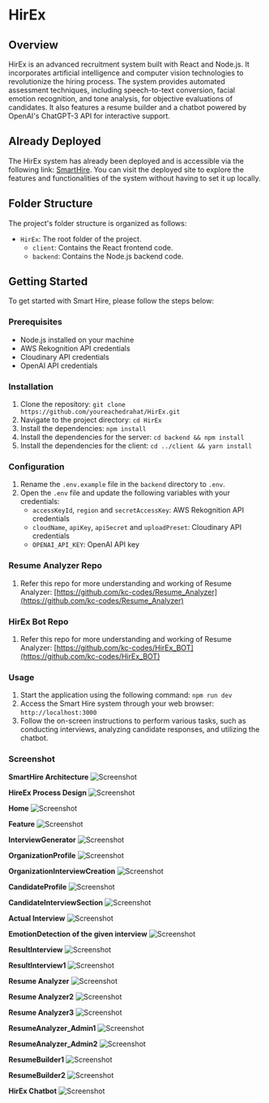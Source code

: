 # HirEx

## Overview
HirEx is an advanced recruitment system built with React and Node.js. It incorporates artificial intelligence and computer vision technologies to revolutionize the hiring process. The system provides automated assessment techniques, including speech-to-text conversion, facial emotion recognition, and tone analysis, for objective evaluations of candidates. It also features a resume builder and a chatbot powered by OpenAI's ChatGPT-3 API for interactive support.

## Already Deployed
The HirEx system has already been deployed and is accessible via the following link: [SmartHire](xyz). You can visit the deployed site to explore the features and functionalities of the system without having to set it up locally.

## Folder Structure
The project's folder structure is organized as follows:

- `HirEx`: The root folder of the project.
  - `client`: Contains the React frontend code.
  - `backend`: Contains the Node.js backend code.

## Getting Started
To get started with Smart Hire, please follow the steps below:

### Prerequisites
- Node.js installed on your machine
- AWS Rekognition API credentials
- Cloudinary API credentials
- OpenAI API credentials

### Installation
1. Clone the repository: `git clone https://github.com/youreachedrahat/HirEx.git`
2. Navigate to the project directory: `cd HirEx`
3. Install the dependencies: `npm install`
4. Install the dependencies for the server: `cd backend && npm install`
5. Install the dependencies for the client: `cd ../client && yarn install`

### Configuration
1. Rename the `.env.example` file in the `backend` directory to `.env`.
2. Open the `.env` file and update the following variables with your credentials:
   - `accessKeyId`, `region` and `secretAccessKey`: AWS Rekognition API credentials
   - `cloudName`, `apiKey`, `apiSecret` and `uploadPreset`: Cloudinary API credentials
   - `OPENAI_API_KEY`: OpenAI API key


### Resume Analyzer Repo
1. Refer this repo for more understanding and working of Resume Analyzer: [https://github.com/kc-codes/Resume_Analyzer](https://github.com/kc-codes/Resume_Analyzer)

### HirEx Bot Repo
1. Refer this repo for more understanding and working of Resume Analyzer: [https://github.com/kc-codes/HirEx_BOT](https://github.com/kc-codes/HirEx_BOT)


### Usage
1. Start the application using the following command: `npm run dev`
2. Access the Smart Hire system through your web browser: `http://localhost:3000`
3. Follow the on-screen instructions to perform various tasks, such as conducting interviews, analyzing candidate responses, and utilizing the chatbot.


### Screenshot

**SmartHire Architecture**
![Screenshot](./Screenshot/SmartHire_ARCHITECTURE.png)

**HireEx Process Design**
![Screenshot](./Screenshot/HireEx%20Process%20Design.png)

**Home**
![Screenshot](./Screenshot/Home.png)

**Feature**
![Screenshot](./Screenshot/Features.png)

**InterviewGenerator**
![Screenshot](./Screenshot/InterviewGenerator.png)

**OrganizationProfile**
![Screenshot](./Screenshot/OrganizationProfile.png)

**OrganizationInterviewCreation**
![Screenshot](./Screenshot/OrganizationInterviewCreation.png)

**CandidateProfile**
![Screenshot](./Screenshot/CandidateProfile.png)

**CandidateInterviewSection**
![Screenshot](./Screenshot/CandidateInterviewSection.png)

**Actual Interview**
![Screenshot](./Screenshot/Interview1.png)

**EmotionDetection of the given interview**
![Screenshot](./Screenshot/EmotionDetection.png)

**ResultInterview**
![Screenshot](./Screenshot/ResultInterview.png)

**ResultInterview1**
![Screenshot](./Screenshot/ResultInterview1.png)

**Resume Analyzer**
![Screenshot](./Screenshot/ResumeAnalyzer.png)

**Resume Analyzer2**
![Screenshot](./Screenshot/ResumeAnalyzer2.png)

**Resume Analyzer3**
![Screenshot](./Screenshot/ResumeAnalyzer3.png)

**ResumeAnalyzer_Admin1**
![Screenshot](./Screenshot/ResumeAnalyzer_Admin1.png)

**ResumeAnalyzer_Admin2**
![Screenshot](./Screenshot/ResumeAnalyzer_Admin2.png)

**ResumeBuilder1**
![Screenshot](./Screenshot/ResumeBuilder1.png)

**ResumeBuilder2**
![Screenshot](./Screenshot/ResumeBuilder2.png)

**HirEx Chatbot**
![Screenshot](./Screenshot/Chatbot.png)

<!-- **abc**
![Screenshot](./Screenshot/)
 -->


